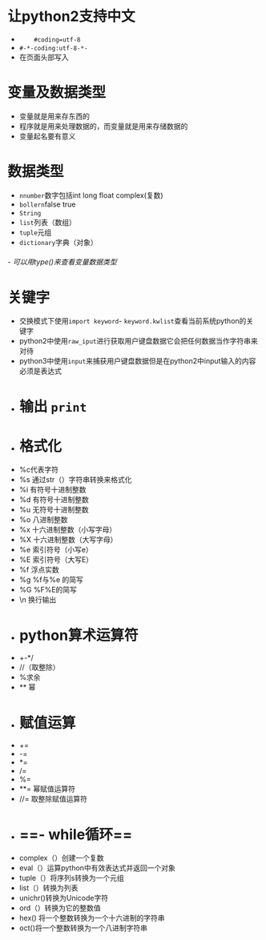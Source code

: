 # 让python2支持中文

- `    #coding=utf-8`
- `#-*-coding:utf-8-*-`
- 在页面头部写入
# 变量及数据类型
- 变量就是用来存东西的
- 程序就是用来处理数据的，而变量就是用来存储数据的
- 变量起名要有意义
# 数据类型
- `nnumber`数字包括int long float complex(复数)
- `bollern`false true
- `String`
- `list`列表（数组）
- `tuple`元组
- `dictionary`字典（对象）
###### - 可以用type()来查看变量数据类型
# 关键字
- 交换模式下使用`import keyword`- `keyword.kwlist`查看当前系统python的关键字
- python2中使用`raw_iput`进行获取用户键盘数据它会把任何数据当作字符串来对待
- python3中使用`input`来捕获用户键盘数据但是在python2中input输入的内容必须是表达式
- #  输出 `print`
- #  格式化
- %c代表字符
- %s 通过str（）字符串转换来格式化
- %i 有符号十进制整数
- %d 有符号十进制整数
- %u 无符号十进制整数
- %o 八进制整数
- %x 十六进制整数（小写字母）
- %X 十六进制整数（大写字母）
- %e 索引符号（小写e）
- %E 索引符号（大写E）
- %f 浮点实数
- %g %f与%e 的简写
- %G %F%E的简写
- \n 换行输出
- # python算术运算符
- +-*/ 
- //（取整除）
- %求余
- ** 幂
- # 赋值运算
- +=
- -=
- *=
- /=
- %=
- **= 幂赋值运算符
- //= 取整除赋值运算符
- # ==-  while循环==
- complex（）创建一个复数
- eval（）运算python中有效表达式并返回一个对象
- tuple（）将序列s转换为一个元组
- list（）转换为列表
- unichr()转换为Unicode字符
- ord（）转换为它的整数值
- hex() 将一个整数转换为一个十六进制的字符串
- oct()将一个整数转换为一个八进制字符串